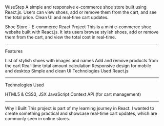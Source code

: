 WiseStep
A simple and responsive e-commerce shoe store built using React.js. Users can view shoes, add or remove them from the cart, and see the total price. Clean UI and real-time cart updates.

Shoe Store - E-commerce React Project
This is a mini e-commerce shoe website built with React.js. It lets users browse stylish shoes, add or remove them from the cart, and view the total cost in real-time.

----------------

Features

List of stylish shoes with images and names
Add and remove products from the cart
Real-time total amount calculation
Responsive design for mobile and desktop
Simple and clean UI
Technologies Used
React.js

----------------

Technologies Used

HTML5 & CSS3,
JSX
JavaScript
Context API (for cart management)

----------------

Why I Built 
  This project is part of my learning journey in React. I wanted to create something practical and showcase real-time cart updates, which are commonly seen in online stores.
